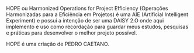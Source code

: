 HOPE ou Harmonized Operations for Project Efficiency (Operações Harmonizadas para a Eficiência em Projetos) 
é uma AIE (Artificial Intelligent Experiment) e possui a intenção de
ser uma DAISY 2.O onde aqui implemento e uso como recordação para guardar 
meus estudos, pesquisas e práticas para desenvolver o melhor projeto possível.

HOPE é uma criação de PEDRO CAETANO.
